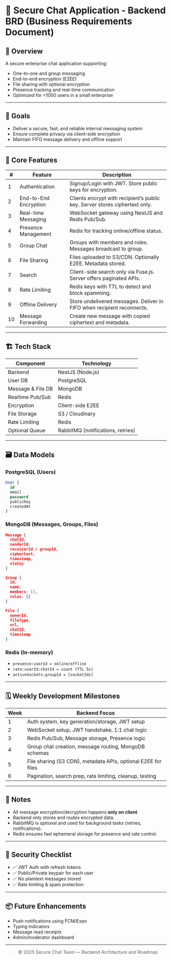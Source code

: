 # 📄 Secure Chat Application - Backend BRD (Business Requirements Document)

## 📘 Overview
A secure enterprise chat application supporting:
- One-to-one and group messaging
- End-to-end encryption (E2EE)
- File sharing with optional encryption
- Presence tracking and real-time communication
- Optimized for <1000 users in a small enterprise

---

## 🎯 Goals
- Deliver a secure, fast, and reliable internal messaging system
- Ensure complete privacy via client-side encryption
- Maintain FIFO message delivery and offline support

---

## 🧠 Core Features

| #  | Feature                  | Description |
|----|--------------------------|-------------|
| 1  | Authentication           | Signup/Login with JWT. Store public keys for encryption. |
| 2  | End-to-End Encryption    | Clients encrypt with recipient’s public key. Server stores ciphertext only. |
| 3  | Real-time Messaging      | WebSocket gateway using NestJS and Redis Pub/Sub. |
| 4  | Presence Management      | Redis for tracking online/offline status. |
| 5  | Group Chat               | Groups with members and roles. Messages broadcast to group. |
| 6  | File Sharing             | Files uploaded to S3/CDN. Optionally E2EE. Metadata stored. |
| 7  | Search                   | Client-side search only via Fuse.js. Server offers paginated APIs. |
| 8  | Rate Limiting            | Redis keys with TTL to detect and block spamming. |
| 9  | Offline Delivery         | Store undelivered messages. Deliver in FIFO when recipient reconnects. |
| 10 | Message Forwarding       | Create new message with copied ciphertext and metadata. |

---

## 🏗️ Tech Stack

| Component       | Technology        |
|------------------|-------------------|
| Backend          | NestJS (Node.js)  |
| User DB          | PostgreSQL        |
| Message & File DB| MongoDB           |
| Realtime Pub/Sub | Redis             |
| Encryption       | Client-side E2EE  |
| File Storage     | S3 / Cloudinary   |
| Rate Limiting    | Redis             |
| Optional Queue   | RabbitMQ (notifications, retries) |

---

## 🗃️ Data Models

### PostgreSQL (Users)
```sql
User {
  id
  email
  password
  publicKey
  createdAt
}
```

### MongoDB (Messages, Groups, Files)
```json
Message {
  chatId,
  senderId,
  receiverId / groupId,
  ciphertext,
  timestamp,
  status
}

Group {
  id,
  name,
  members: [],
  roles: {}
}

File {
  ownerId,
  fileType,
  url,
  chatId,
  timestamp
}
```

### Redis (In-memory)
- `presence:userId = online/offline`
- `rate:userId:chatId = count (TTL 5s)`
- `activeSockets:groupId = [socketIds]`

---

## 🗓️ Weekly Development Milestones

| Week | Backend Focus |
|------|---------------|
| 1    | Auth system, key generation/storage, JWT setup |
| 2    | WebSocket setup, JWT handshake, 1:1 chat logic |
| 3    | Redis Pub/Sub, Message storage, Presence logic |
| 4    | Group chat creation, message routing, MongoDB schemas |
| 5    | File sharing (S3 CDN), metadata APIs, optional E2EE for files |
| 6    | Pagination, search prep, rate limiting, cleanup, testing |

---

## 📌 Notes
- All message encryption/decryption happens **only on client**.
- Backend only stores and routes encrypted data.
- RabbitMQ is optional and used for background tasks (retries, notifications).
- Redis ensures fast ephemeral storage for presence and rate control.

---

## 🔐 Security Checklist
- ✅ JWT Auth with refresh tokens
- ✅ Public/Private keypair for each user
- ✅ No plaintext messages stored
- ✅ Rate limiting & spam protection

---

## 📦 Future Enhancements
- Push notifications using FCM/Expo
- Typing indicators
- Message read receipts
- Admin/moderator dashboard

---

> © 2025 Secure Chat Team — Backend Architecture and Roadmap

